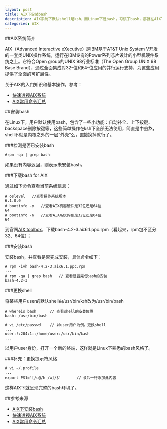 ```yaml
---
layout: post
title: AIX下安装bash
description: AIX系统下默认shell是ksh，而Linux下是bash，习惯了bash，那就在AIX下继续使用bash吧
categories: AIX
---
```


##AIX系统简介

AIX（Advanced Interactive eXecutive）是IBM基于AT&T Unix System V开发的一套类UNIX操作系统，运行在IBM专有的Power系列芯片设计的小型机硬件系统之上。它符合Open group的UNIX 98行业标准（The Open Group UNIX 98 Base Brand），通过全面集成对32-位和64-位应用的并行运行支持，为这些应用提供了全面的可扩展性。

关于AIX的入门知识和基本操作，参考：

* [快速透视AIX系统][快速透视AIX系统]
* [AIX常用命令汇总][AIX常用命令汇总]

##安装bash

在Linux下，用户默认使用bash，包含了一些小功能：自动补全、上下按键、backspace删除按键等，这些简单操作在ksh下全部无法使用，简直是中煎熬，shell不就是内核之外的一层“外壳”么，直接换掉就行了。

###检测是否已安装bash

	#rpm -qa | grep bash
	
如果没有内容返回，则表示未安装bash。

###下载bash for AIX

通过如下命令查看当前系统信息：

	# oslevel	//查看操作系统版本
	6.1.0.0
	# bootinfo -y	//查看AIX机器硬件是32位还是64位
	64
	# bootinfo -K	//查看AIX系统内核是32位还是64位
	64

到官网[AIX toolbox][AIX toolbox]，下载bash-4.2-3.aix6.1.ppc.rpm（看起来，rpm包不区分32、64位）；

###安装bash

安装bash，并查看是否完成安装，具体命令如下：

	# rpm -ivh bash-4.2-3.aix6.1.ppc.rpm
	...
	# rpm -qa | grep bash	// 查看是否完成bash的安装
	bash-4.2-3
	
###更换shell

将某些用户user的默认shell由/usr/bin/ksh改为/usr/bin/bash

	# whereis bash		// 查看shell的安装位置
	bash: /usr/bin/bash
	
	# vi /etc/passwd	// 以user用户为例，更换shell
	...
	user:!:204:1::/home/user:/usr/bin/bash
	...
	
以用户user身份，打开一个新的终端，这样就是Linux下熟悉的bash风格了。

###补充：更换提示符风格

	# vi ~/.profile
	...
	export PS1='[/u@/h /w]/$'		// 最后一行添加此内容
	
这样AIX下就呈现完整的bash环境了。





##参考来源

* [AIX下安装bash][AIX下安装bash]
* [快速透视AIX系统][快速透视AIX系统]
* [AIX常用命令汇总][AIX常用命令汇总]





[NingG]:    		http://ningg.github.com  "NingG"
[AIX下安装bash]:	http://blog.csdn.net/zztp01/article/details/6213451
[AIX toolbox]:		http://www-03.ibm.com/systems/power/software/aix/linux/toolbox/alpha.html
[快速透视AIX系统]:	http://www.ibm.com/developerworks/cn/aix/library/1111_liuge_getstartaix/
[AIX常用命令汇总]:	http://www.ibm.com/developerworks/cn/aix/library/au-dutta_cmds.html
